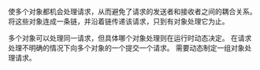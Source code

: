 使多个对象都机会处理请求，从而避免了请求的发送者和接收者之间的耦合关系。将这些对象连成一条链，并沿着链传递该请求，只到有对象处理它为止。

多个对象可以处理同一请求，但具体哪个对象处理则在运行时动态决定。
在请求处理不明确的情况下向多个对象的一个提交一个请求。
需要动态制定一组对象处理请求。